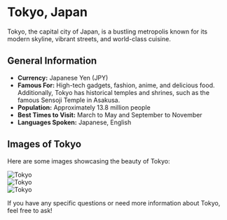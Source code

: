 # Tokyo, Japan  

Tokyo, the capital city of Japan, is a bustling metropolis known for its modern skyline, vibrant streets, and world-class cuisine.  

## General Information  
- **Currency:** Japanese Yen (JPY)  
- **Famous For:** High-tech gadgets, fashion, anime, and delicious food. Additionally, Tokyo has historical temples and shrines, such as the famous Sensoji Temple in Asakusa.  
- **Population:** Approximately 13.8 million people  
- **Best Times to Visit:** March to May and September to November  
- **Languages Spoken:** Japanese, English  

## Images of Tokyo  
Here are some images showcasing the beauty of Tokyo:  

![Tokyo](https://sgp1.digitaloceanspaces.com/tripkliq-img-dev/city_images/Tokyo_OrS1QxOP.png)  
![Tokyo](https://sgp1.digitaloceanspaces.com/tripkliq-img-dev/city_images/Tokyo_7ObsOUok.png)  
![Tokyo](https://sgp1.digitaloceanspaces.com/tripkliq-img-dev/city_images/Tokyo_ycZSva48.png)  

If you have any specific questions or need more information about Tokyo, feel free to ask!  

